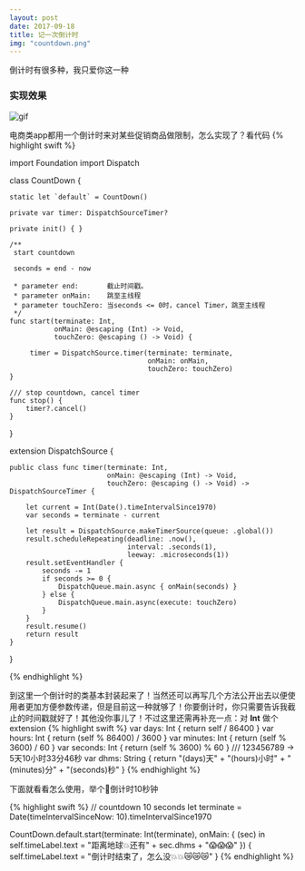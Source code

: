 ```yaml
---
layout: post
date: 2017-09-18
title: 记一次倒计时
img: "countdown.png"
---
```


倒计时有很多种，我只爱你这一种

### 实现效果

![gif](http://ogkg37m8j.bkt.clouddn.com/image/gif/countdown.gif)


电商类app都用一个倒计时来对某些促销商品做限制，怎么实现了？看代码
{% highlight swift %}

import Foundation
import Dispatch

class CountDown {

    static let `default` = CountDown()

    private var timer: DispatchSourceTimer?

    private init() { }

    /**
     start countdown

     seconds = end - now

     * parameter end:       截止时间戳。
     * parameter onMain:    跳至主线程
     * parameter touchZero: 当seconds <= 0时，cancel Timer，跳至主线程
     */
    func start(terminate: Int,
               onMain: @escaping (Int) -> Void,
               touchZero: @escaping () -> Void) {

         timer = DispatchSource.timer(terminate: terminate,
                                      onMain: onMain,
                                      touchZero: touchZero)
    }

    /// stop countdown, cancel timer
    func stop() {
        timer?.cancel()
    }
}

extension DispatchSource {

    public class func timer(terminate: Int,
                            onMain: @escaping (Int) -> Void,
                            touchZero: @escaping () -> Void) -> DispatchSourceTimer {

        let current = Int(Date().timeIntervalSince1970)
        var seconds = terminate - current

        let result = DispatchSource.makeTimerSource(queue: .global())
        result.scheduleRepeating(deadline: .now(),
                                 interval: .seconds(1),
                                 leeway: .microseconds(1))
        result.setEventHandler {
            seconds -= 1
            if seconds >= 0 {
                DispatchQueue.main.async { onMain(seconds) }
            } else {
                DispatchQueue.main.async(execute: touchZero)
            }
        }
        result.resume()
        return result
    }
}

{% endhighlight %}

到这里一个倒计时的类基本封装起来了！当然还可以再写几个方法公开出去以便使用者更加方便参数传递，但是目前这一种就够了！你要倒计时，你只需要告诉我截止的时间戳就好了！其他没你事儿了！不过这里还需再补充一点：对 **Int** 做个extension
{% highlight swift %}
   var days: Int {
       return self / 86400
   }
   var hours: Int {
       return (self % 86400) / 3600
   }
   var minutes: Int {
       return (self % 3600) / 60
   }
   var seconds: Int {
       return (self % 3600) % 60
   }
   /// 123456789 -> 5天10小时33分46秒
   var dhms: String {
       return "\(days)天" + "\(hours)小时" + "\(minutes)分" + "\(seconds)秒"
   }
{% endhighlight %}

下面就看看怎么使用，举个🌰倒计时10秒钟

{% highlight swift %}
// countdown 10 seconds
let terminate = Date(timeIntervalSinceNow: 10).timeIntervalSince1970

CountDown.default.start(terminate: Int(terminate), onMain: { (sec) in
    self.timeLabel.text = "距离地球💥还有" + sec.dhms + "😱😱😱"
}) {
   self.timeLabel.text = "倒计时结束了，怎么没💥💥😿😿😿"
}
{% endhighlight %}

